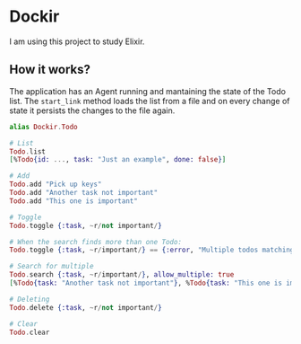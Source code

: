 # Dockir

I am using this project to study Elixir.

## How it works?

The application has an Agent running and mantaining the state of the Todo list. The `start_link` method loads the list from a file and on every change of state it persists the changes to the file again.

```elixir
alias Dockir.Todo

# List
Todo.list
[%Todo{id: ..., task: "Just an example", done: false}]

# Add
Todo.add "Pick up keys"
Todo.add "Another task not important"
Todo.add "This one is important"

# Toggle
Todo.toggle {:task, ~r/not important/}

# When the search finds more than one Todo:
Todo.toggle {:task, ~r/important/} == {:error, "Multiple todos matching the given criteria"}

# Search for multiple
Todo.search {:task, ~r/important/}, allow_multiple: true
[%Todo{task: "Another task not important"}, %Todo{task: "This one is important"}]

# Deleting
Todo.delete {:task, ~r/not important/}

# Clear
Todo.clear
```
